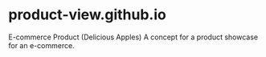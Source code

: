 # product-view.github.io

E-commerce Product (Delicious Apples)
A concept for a product showcase for an e-commerce.
